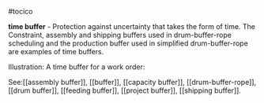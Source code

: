 #tocico

<b>time buffer</b> -  Protection against uncertainty that takes the form of time.  The Constraint, assembly and shipping buffers used in drum-buffer-rope scheduling and the production buffer used in simplified drum-buffer-rope are examples of time buffers.
  
Illustration:  A time buffer for a work order: 
 
 



See:[[assembly buffer]], [[buffer]], [[capacity buffer]], [[drum-buffer-rope]], [[drum buffer]], [[feeding buffer]], [[project buffer]], [[shipping buffer]].
